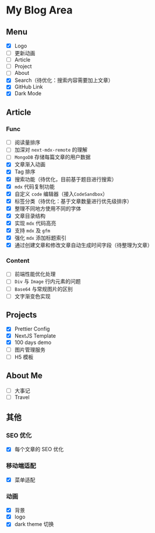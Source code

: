 # My Blog Area

## Menu

- [x] Logo
- [ ] 更新动画
- [ ] Article
- [ ] Project
- [ ] About
- [x] Search（待优化：搜索内容需要加上文章）
- [x] GitHub Link
- [x] Dark Mode

## Article

### Func

- [ ] 阅读量排序
- [ ] 加深对 `next-mdx-remote` 的理解
- [ ] `MongoDB` 存储每篇文章的用户数据
- [x] 文章渐入动画
- [x] Tag 排序
- [x] 搜索功能（待优化，目前基于题目进行搜索）
- [x] `mdx` 代码复制功能
- [x] 自定义 `code` 编辑器（接入`CodeSandbox`）
- [x] 标签分类（待优化：基于文章数量进行优先级排序）
- [x] 整理不同地方使用不同的字体
- [x] 文章目录结构
- [x] 实现 `mdx` 代码高亮
- [x] 支持 `mdx` 及 `gfm`
- [x] 强化 `mdx` 添加标题索引
- [x] 通过创建文章和修改文章自动生成时间字段（待整理为文章）

### Content

- [ ] 前端性能优化处理
- [ ] `Div` 与 `Image` 行内元素的问题
- [ ] `Base64` 与常规图片的区别
- [ ] 文字渐变色实现

## Projects

- [x] Prettier Config
- [x] NextJS Template
- [x] 100 days demo
- [ ] 图片管理服务
- [ ] H5 模板

## About Me

- [ ] 大事记
- [ ] Travel

## 其他

### SEO 优化

- [x] 每个文章的 SEO 优化

### 移动端适配

- [x] 菜单适配

### 动画

- [x] 背景
- [x] logo
- [x] dark theme 切换
